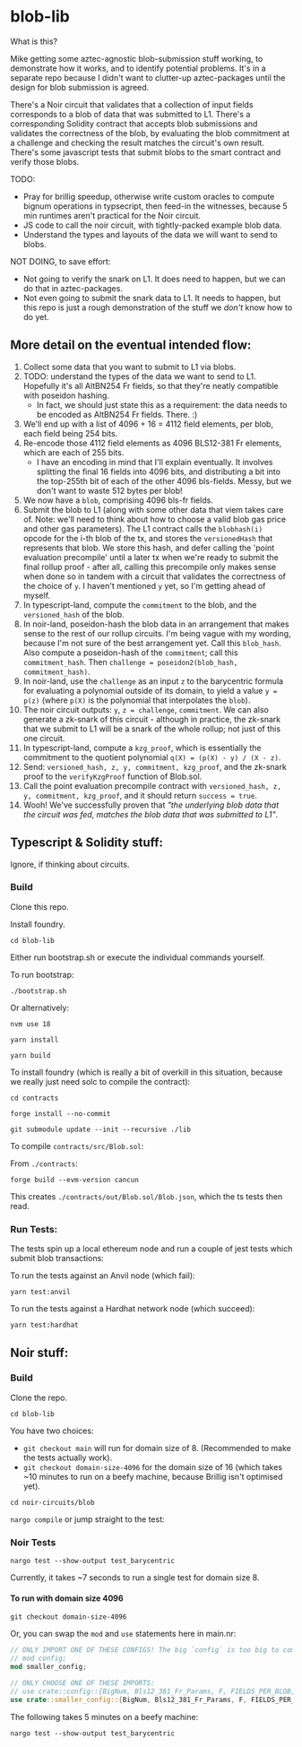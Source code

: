 # blob-lib

What is this?

Mike getting some aztec-agnostic blob-submission stuff working, to demonstrate how it works, and to identify potential problems. It's in a separate repo because I didn't want to clutter-up aztec-packages until the design for blob submission is agreed.

There's a Noir circuit that validates that a collection of input fields corresponds to a blob of data that was submitted to L1.
There's a corresponding Solidity contract that accepts blob submissions and validates the correctness of the blob, by evaluating the blob commitment at a challenge and checking the result matches the circuit's own result.
There's some javascript tests that submit blobs to the smart contract and verify those blobs.

TODO:

- Pray for brillig speedup, otherwise write custom oracles to compute bignum operations in typsecript, then feed-in the witnesses, because 5 min runtimes aren't practical for the Noir circuit.
- JS code to call the noir circuit, with tightly-packed example blob data.
- Understand the types and layouts of the data we will want to send to blobs.

NOT DOING, to save effort:

- Not going to verify the snark on L1. It does need to happen, but we can do that in aztec-packages.
- Not even going to submit the snark data to L1. It needs to happen, but this repo is just a rough demonstration of the stuff we _don't_ know how to do yet.

## More detail on the eventual intended flow:

1. Collect some data that you want to submit to L1 via blobs.
2. TODO: understand the types of the data we want to send to L1. Hopefully it's all AltBN254 Fr fields, so that they're neatly compatible with poseidon hashing.
   - In fact, we should just state this as a requirement: the data needs to be encoded as AltBN254 Fr fields. There. :)
3. We'll end up with a list of 4096 + 16 = 4112 field elements, per blob, each field being 254 bits.
4. Re-encode those 4112 field elements as 4096 BLS12-381 Fr elements, which are each of 255 bits.
   - I have an encoding in mind that I'll explain eventually. It involves splitting the final 16 fields into 4096 bits, and distributing a bit into the top-255th bit of each of the other 4096 bls-fields. Messy, but we don't want to waste 512 bytes per blob!
5. We now have a `blob`, comprising 4096 bls-fr fields.
6. Submit the blob to L1 (along with some other data that viem takes care of. Note: we'll need to think about how to choose a valid blob gas price and other gas parameters). The L1 contract calls the `blobhash(i)` opcode for the i-th blob of the tx, and stores the `versionedHash` that represents that blob. We store this hash, and defer calling the 'point evaluation precompile' until a later tx when we're ready to submit the final rollup proof - after all, calling this precompile only makes sense when done so in tandem with a circuit that validates the correctness of the choice of `y`. I haven't mentioned `y` yet, so I'm getting ahead of myself.
7. In typescript-land, compute the `commitment` to the blob, and the `versioned_hash` of the blob.
8. In noir-land, poseidon-hash the blob data in an arrangement that makes sense to the rest of our rollup circuits. I'm being vague with my wording, because I'm not sure of the best arrangement yet. Call this `blob_hash`. Also compute a poseidon-hash of the `commitment`; call this `commitment_hash`. Then `challenge = poseidon2(blob_hash, commitment_hash)`.
9. In noir-land, use the `challenge` as an input `z` to the barycentric formula for evaluating a polynomial outside of its domain, to yield a value `y = p(z)` (where `p(X)` is the polynomial that interpolates the `blob`).
10. The noir circuit outputs: `y`, `z = challenge`, `commitment`. We can also generate a zk-snark of this circuit - although in practice, the zk-snark that we submit to L1 will be a snark of the whole rollup; not just of this one circuit.
11. In typescript-land, compute a `kzg_proof`, which is essentially the commitment to the quotient polynomial `q(X) = (p(X) - y) / (X - z)`.
12. Send: `versioned_hash, z, y, commitment, kzg_proof`, and the zk-snark proof to the `verifyKzgProof` function of Blob.sol.
13. Call the point evaluation precompile contract with `versioned_hash, z, y, commitment, kzg_proof`, and it should return `success = true`.
14. Wooh! We've successfully proven that _"the underlying blob data that the circuit was fed, matches the blob data that was submitted to L1"_.

## Typescript & Solidity stuff:

Ignore, if thinking about circuits.

### Build

Clone this repo.

Install foundry.

`cd blob-lib`

Either run bootstrap.sh or execute the individual commands yourself.

To run bootstrap:

`./bootstrap.sh`

Or alternatively:

`nvm use 18`

`yarn install`

`yarn build`

To install foundry (which is really a bit of overkill in this situation, because we really just need solc to compile the contract):

`cd contracts`

`forge install --no-commit`

`git submodule update --init --recursive ./lib`

To compile `contracts/src/Blob.sol`:

From `./contracts`:

`forge build --evm-version cancun`

This creates `./contracts/out/Blob.sol/Blob.json`, which the ts tests then read.

### Run Tests:

The tests spin up a local ethereum node and run a couple of jest tests which submit blob transactions:

To run the tests against an Anvil node (which fail):

`yarn test:anvil`

To run the tests against a Hardhat network node (which succeed):

`yarn test:hardhat`

## Noir stuff:

### Build

Clone the repo.

`cd blob-lib`

You have two choices:

- `git checkout main` will run for domain size of 8. (Recommended to make the tests actually work).
- `git checkout domain-size-4096` for the domain size of 16 (which takes ~10 minutes to run on a beefy machine, because Brillig isn't optimised yet).

`cd noir-circuits/blob`

`nargo compile` or jump straight to the test:

### Noir Tests

`nargo test --show-output test_barycentric`

Currently, it takes ~7 seconds to run a single test for domain size 8.

#### To run with domain size 4096

`git checkout domain-size-4096`

Or, you can swap the `mod` and `use` statements here in main.nr:

```rust
// ONLY IMPORT ONE OF THESE CONFIGS! The big `config` is too big to compile yet (I waited an hour and gave up).
// mod config;
mod smaller_config;

// ONLY CHOOSE ONE OF THESE IMPORTS:
// use crate::config::{BigNum, Bls12_381_Fr_Params, F, FIELDS_PER_BLOB, LOG_FIELDS_PER_BLOB, D, D_INV, ROOTS};
use crate::smaller_config::{BigNum, Bls12_381_Fr_Params, F, FIELDS_PER_BLOB, LOG_FIELDS_PER_BLOB, D, D_INV, ROOTS};
```

The following takes 5 minutes on a beefy machine:

`nargo test --show-output test_barycentric`
